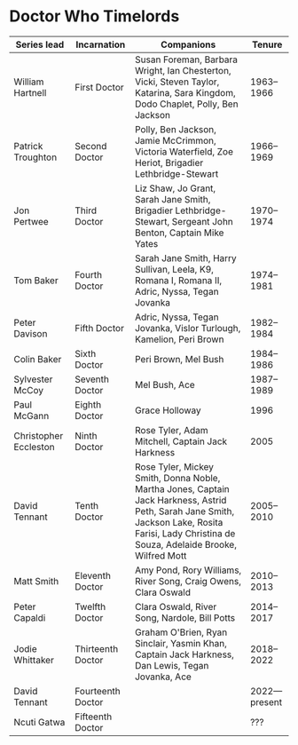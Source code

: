 # Doctor Who Timelords

| Series lead | Incarnation | Companions | Tenure |
|-------------|-------------|------------|--------|
| William Hartnell | First Doctor | Susan Foreman, Barbara Wright, Ian Chesterton, Vicki, Steven Taylor, Katarina, Sara Kingdom, Dodo Chaplet, Polly, Ben Jackson | 1963–1966 |
| Patrick Troughton | Second Doctor |Polly, Ben Jackson, Jamie McCrimmon, Victoria Waterfield,  Zoe Heriot,  Brigadier Lethbridge-Stewart | 1966–1969 |
| Jon Pertwee | Third Doctor | Liz Shaw, Jo Grant, Sarah Jane Smith, Brigadier Lethbridge-Stewart, Sergeant John Benton, Captain Mike Yates | 1970–1974 |
| Tom Baker | Fourth Doctor | Sarah Jane Smith, Harry Sullivan, Leela, K9, Romana I, Romana II, Adric, Nyssa, Tegan Jovanka | 1974–1981 | 
| Peter Davison | Fifth Doctor | Adric, Nyssa, Tegan Jovanka, Vislor Turlough, Kamelion, Peri Brown | 1982–1984 |
| Colin Baker | Sixth Doctor | Peri Brown, Mel Bush | 1984–1986 |
| Sylvester McCoy | Seventh Doctor | Mel Bush, Ace | 1987–1989 |
| Paul McGann | Eighth Doctor | Grace Holloway | 1996 | 
| Christopher Eccleston | Ninth Doctor | Rose Tyler, Adam Mitchell, Captain Jack Harkness | 2005 |
| David Tennant | Tenth Doctor | Rose Tyler, Mickey Smith, Donna Noble, Martha Jones, Captain Jack Harkness, Astrid Peth, Sarah Jane Smith, Jackson Lake, Rosita Farisi, Lady Christina de Souza, Adelaide Brooke, Wilfred Mott | 2005–2010 | 
| Matt Smith | Eleventh Doctor | Amy Pond, Rory Williams, River Song, Craig Owens, Clara Oswald | 2010–2013 | 
| Peter Capaldi | Twelfth Doctor | Clara Oswald, River Song, Nardole, Bill Potts | 2014–2017 |
| Jodie Whittaker | Thirteenth Doctor | Graham O'Brien, Ryan Sinclair, Yasmin Khan, Captain Jack Harkness, Dan Lewis, Tegan Jovanka, Ace | 2018–2022 |
| David Tennant | Fourteenth Doctor || 2022—present |
| Ncuti Gatwa | Fifteenth Doctor || ??? |
